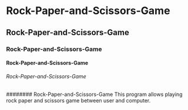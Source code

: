 # Rock-Paper-and-Scissors-Game
## Rock-Paper-and-Scissors-Game
### Rock-Paper-and-Scissors-Game
#### Rock-Paper-and-Scissors-Game
###### Rock-Paper-and-Scissors-Game
######## Rock-Paper-and-Scissors-Game
This program allows playing rock paper and scissors game between user and computer.
